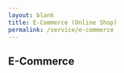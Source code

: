 ```yaml
---
layout: blank
title: E-Commerce (Online Shop)
permalink: /service/e-commerce
---
```


## E-Commerce

